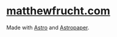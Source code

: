 # [matthewfrucht.com](https://www.matthewfrucht.com)

Made with [Astro](https://astro.build) and [Astropaper](https://github.com/satnaing/astro-paper).

